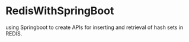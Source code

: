# RedisWithSpringBoot
using Springboot to create APIs for inserting and retrieval of hash sets in REDIS.
